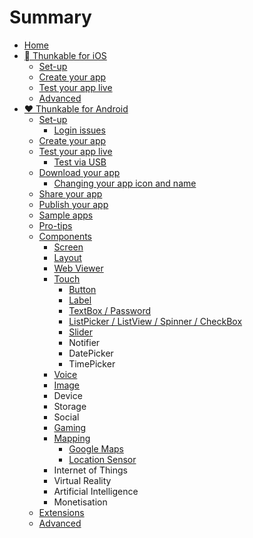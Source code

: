 # Summary

* [Home](README.md)
* [ Thunkable for iOS](chapter1.md)
  * [Set-up](chapter1/set-up.md)
  * [Create your app](chapter1/creating-your-app.md)
  * [Test your app live](chapter1/testing-your-app.md)
  * [Advanced](chapter1/advanced.md)
* [❤ Thunkable for Android](thunkable-for-android.md)
  * [Set-up](thunkable-for-android/set-up.md)
    * [Login issues](thunkable-for-android/set-up/login-issues.md)
  * [Create your app](thunkable-for-android/create-your-app.md)
  * [Test your app live](thunkable-for-android/test-your-app.md)
    * [Test via USB](thunkable-for-android/test-your-app/test-via-usb.md)
  * [Download your app](thunkable-for-android/download-your-app.md)
    * [Changing your app icon and name](thunkable-for-android/download-your-app/changing-your-app-icon-and-name.md)
  * [Share your app](thunkable-for-android/share-your-app.md)
  * [Publish your app](thunkable-for-android/publish-your-app.md)
  * [Sample apps](thunkable-for-android/sample-apps.md)
  * [Pro-tips](thunkable-for-android/best-practices.md)
  * [Components](components.md)
    * [Screen](components/screen.md)
    * [Layout](components/layout.md)
    * [Web Viewer](components/webview.md)
    * [Touch](components/touch.md)
      * [Button](components/touch/button.md)
      * [Label](components/touch/label.md)
      * [TextBox / Password](components/touch/textbox.md)
      * [ListPicker / ListView / Spinner / CheckBox](components/touch/listpicker.md)
      * [Slider](components/touch/slider.md)
      * Notifier
      * DatePicker
      * TimePicker
    * [Voice](components/voice-+-audio.md)
    * [Image](components/image-+-video.md)
    * Device
    * Storage
    * Social
    * [Gaming](components/gaming.md)
    * [Mapping](components/mapping.md)
      * [Google Maps](components/mapping/google-maps.md)
      * [Location Sensor](components/mapping/location-sensor.md)
    * Internet of Things
    * Virtual Reality
    * Artificial Intelligence
    * Monetisation
  * [Extensions](thunkable-for-android/extensions.md)
  * [Advanced](thunkable-for-android/advanced.md)

